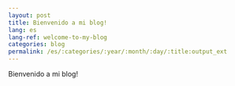 ```yaml
---
layout: post
title: Bienvenido a mi blog!
lang: es
lang-ref: welcome-to-my-blog
categories: blog
permalink: /es/:categories/:year/:month/:day/:title:output_ext
---
```


Bienvenido a mi blog!